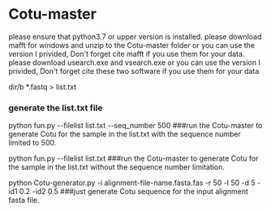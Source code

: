 # Cotu-master
please ensure that python3.7 or upper version is installed.
please download mafft for windows and unzip to the Cotu-master folder or you can use the version I privided, Don't forget cite mafft if you use them for your data.
please download usearch.exe and vsearch.exe or you can use the version I privided, Don't forget cite these two software if you use them for your data

dir/b *.fastq > list.txt
### generate the list.txt file 

python fun.py --filelist list.txt --seq_number 500
###run the Cotu-master to generate Cotu for the sample in the list.txt with the sequence number limited to 500.

python fun.py --filelist list.txt
###run the Cotu-master to generate Cotu for the sample in the list.txt without the sequence number limitation.

python Cotu-generator.py -i alignment-file-name.fasta.fas -r 50 -l 50 -d 5 -id1 0.2 -id2 0.5
###just generate Cotu sequence for the input alignment fasta file.
